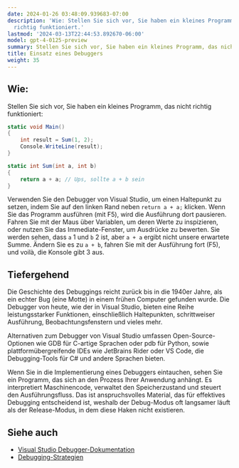 ```yaml
---
date: 2024-01-26 03:48:09.939683-07:00
description: 'Wie: Stellen Sie sich vor, Sie haben ein kleines Programm, das nicht
  richtig funktioniert.'
lastmod: '2024-03-13T22:44:53.892670-06:00'
model: gpt-4-0125-preview
summary: Stellen Sie sich vor, Sie haben ein kleines Programm, das nicht richtig funktioniert.
title: Einsatz eines Debuggers
weight: 35
---
```


## Wie:
Stellen Sie sich vor, Sie haben ein kleines Programm, das nicht richtig funktioniert:

```C#
static void Main()
{
    int result = Sum(1, 2);
    Console.WriteLine(result);
}

static int Sum(int a, int b)
{
    return a + a; // Ups, sollte a + b sein
}
```

Verwenden Sie den Debugger von Visual Studio, um einen Haltepunkt zu setzen, indem Sie auf den linken Rand neben `return a + a;` klicken. Wenn Sie das Programm ausführen (mit F5), wird die Ausführung dort pausieren. Fahren Sie mit der Maus über Variablen, um deren Werte zu inspizieren, oder nutzen Sie das Immediate-Fenster, um Ausdrücke zu bewerten. Sie werden sehen, dass `a` 1 und `b` 2 ist, aber `a + a` ergibt nicht unsere erwartete Summe. Ändern Sie es zu `a + b`, fahren Sie mit der Ausführung fort (F5), und voilà, die Konsole gibt 3 aus.

## Tiefergehend
Die Geschichte des Debuggings reicht zurück bis in die 1940er Jahre, als ein echter Bug (eine Motte) in einem frühen Computer gefunden wurde. Die Debugger von heute, wie der in Visual Studio, bieten eine Reihe leistungsstarker Funktionen, einschließlich Haltepunkten, schrittweiser Ausführung, Beobachtungsfenstern und vieles mehr.

Alternativen zum Debugger von Visual Studio umfassen Open-Source-Optionen wie GDB für C-artige Sprachen oder pdb für Python, sowie plattformübergreifende IDEs wie JetBrains Rider oder VS Code, die Debugging-Tools für C# und andere Sprachen bieten.

Wenn Sie in die Implementierung eines Debuggers eintauchen, sehen Sie ein Programm, das sich an den Prozess Ihrer Anwendung anhängt. Es interpretiert Maschinencode, verwaltet den Speicherzustand und steuert den Ausführungsfluss. Das ist anspruchsvolles Material, das für effektives Debugging entscheidend ist, weshalb der Debug-Modus oft langsamer läuft als der Release-Modus, in dem diese Haken nicht existieren.

## Siehe auch
- [Visual Studio Debugger-Dokumentation](https://docs.microsoft.com/en-us/visualstudio/debugger/)
- [Debugging-Strategien](https://www.codeproject.com/Articles/79508/Effective-Exception-Handling-in-Visual-C)
